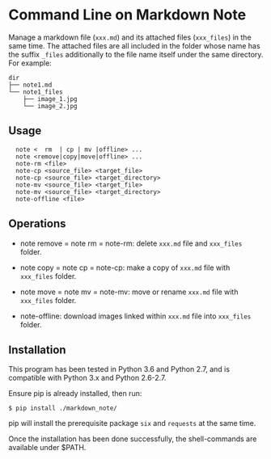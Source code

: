 Command Line on Markdown Note
==============================

Manage a markdown file (`xxx.md`) and its attached files (`xxx_files`) in the same time.
The attached files are all included in the folder whose name has the suffix `_files` 
additionally to the file name itself under the same directory. For example:
```
dir
├── note1.md
└── note1_files
    ├── image_1.jpg
    └── image_2.jpg
```

Usage
-----
```
  note <  rm  | cp | mv |offline> ...
  note <remove|copy|move|offline> ...
  note-rm <file>
  note-cp <source_file> <target_file>
  note-cp <source_file> <target_directory>
  note-mv <source_file> <target_file>
  note-mv <source_file> <target_directory>
  note-offline <file>
```

Operations
----------

*  note remove  = note rm =  note-rm: 
          delete `xxx.md` file and `xxx_files` folder.

* note copy    = note cp =  note-cp: 
         make a copy of `xxx.md` file with `xxx_files` folder.

* note move    = note mv =  note-mv: 
         move or rename `xxx.md` file with `xxx_files` folder.

* note-offline: 
         download images linked within `xxx.md` file into `xxx_files` folder.


Installation
------------

This program has been tested in Python 3.6 and Python 2.7, 
and is compatible with Python 3.x and Python 2.6-2.7.

Ensure pip is already installed, then run: 

```shell
$ pip install ./markdown_note/
```
pip will install the prerequisite package `six` and `requests` at the same time.

Once the installation has been done successfully, 
the shell-commands are available under $PATH.
